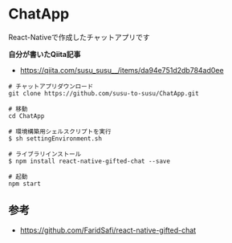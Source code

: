 # ChatApp
React-Nativeで作成したチャットアプリです

**自分が書いたQiita記事**
* https://qiita.com/susu_susu__/items/da94e751d2db784ad0ee

```
# チャットアプリダウンロード
git clone https://github.com/susu-to-susu/ChatApp.git

# 移動
cd ChatApp

# 環境構築用シェルスクリプトを実行
$ sh settingEnvironment.sh

# ライブラリインストール
$ npm install react-native-gifted-chat --save

# 起動
npm start
```

## 参考
* https://github.com/FaridSafi/react-native-gifted-chat


